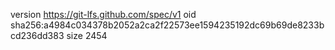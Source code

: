 version https://git-lfs.github.com/spec/v1
oid sha256:a4984c034378b2052a2ca2f22573ee1594235192dc69b69de8233bcd236dd383
size 2454
